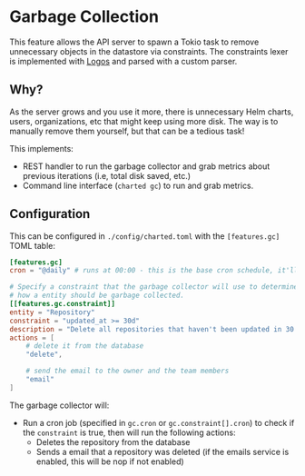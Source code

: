 # Garbage Collection

This feature allows the API server to spawn a Tokio task to remove unnecessary objects in the datastore via constraints. The constraints lexer is implemented with [Logos](https://docs.rs/logos) and parsed with a custom parser.

## Why?

As the server grows and you use it more, there is unnecessary Helm charts, users, organizations, etc that might keep using more disk. The way is to manually remove them yourself, but that can be a tedious task!

This implements:

-   REST handler to run the garbage collector and grab metrics about previous iterations (i.e, total disk saved, etc.)
-   Command line interface (`charted gc`) to run and grab metrics.

## Configuration

This can be configured in `./config/charted.toml` with the `[features.gc]` TOML table:

```toml filename=./config/charted.toml
[features.gc]
cron = "@daily" # runs at 00:00 - this is the base cron schedule, it'll be the default if none were specified.

# Specify a constraint that the garbage collector will use to determine
# how a entity should be garbage collected.
[[features.gc.constraint]]
entity = "Repository"
constraint = "updated_at >= 30d"
description = "Delete all repositories that haven't been updated in 30 days"
actions = [
    # delete it from the database
    "delete",

    # send the email to the owner and the team members
    "email"
]
```

The garbage collector will:

-   Run a cron job (specified in `gc.cron` or `gc.constraint[].cron`) to check if the `constraint` is true, then will run the following actions:
    -   Deletes the repository from the database
    -   Sends a email that a repository was deleted (if the emails service is enabled, this will be nop if not enabled)
